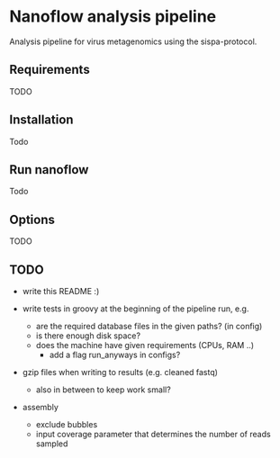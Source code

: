 # Nanoflow analysis pipeline

Analysis pipeline for virus metagenomics using the sispa-protocol.

## Requirements

TODO

## Installation

Todo

## Run nanoflow 

Todo

## Options

TODO

## TODO

- write this README :)
- write tests in groovy at the beginning of the pipeline run, e.g.
    - are the required database files in the given paths? (in config)
    - is there enough disk space?
    - does the machine have given requirements (CPUs, RAM ..)
        - add a flag run_anyways in configs?
- gzip files when writing to results (e.g. cleaned fastq)
  - also in between to keep work small?

- assembly
  - exclude bubbles
  - input coverage parameter that determines the number of reads sampled